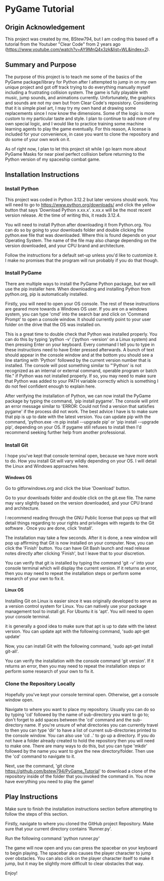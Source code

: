 
# PyGame Tutorial

## Origin Acknowledgement
This project was created by me, BStew794, but I am coding this based off a tutorial from the Youtuber "Clear Code" from 2 years ago (https://www.youtube.com/watch?v=AY9MnQ4x3zk&list=WL&index=2).

## Summary and Purpose
The purpose of this project is to teach me some of the basics of the PyGame package/library for Python after I attempted to jump in on my own unique project and got off track trying to do everything manually myself including a frustrating collision system. The game is fully playable with music, jump sounds, and animations currently. Unfortunately, the graphics and sounds are not my own but from Clear Code's reposistory. Considering that it is simple pixel art, I may try my own hand at drawing some replacements since I now know the dimensions. Some of the logic is more custom to my particular taste and style. I plan to continue to add more of my own special logic, and I would like to practice training some machine learning agents to play the game eventually. For this reason, A license is included for your convenience, in case you want to clone the repository and do some of your own work on it.

As of right now, I plan to let this project sit while I go learn more about PyGame Masks for near pixel perfect collision before returning to the Python version of my spaceship combat game.

## Installation Instructions
### Install Python
This project was coded in Python 3.12.2 but later versions should work. You will need to go to https://www.python.org/downloads/ and click the yellow button that says 'Download Python x.xx.x'. x.xx.x will be the most recent version release. At the time of writing this, it reads 3.12.4.

You will need to install Python after downloading it from Python.org. You can do so by going to your downloads folder and double clicking the python.exe file that was downloaded. Where this is found depends on your Operating System. The name of the file may also change depending on the version downloaded, and your CPU brand and architecture.

Follow the instructions for a default set-up unless you'd like to customize it. I make no promises that the program will run probably if you do that though.

### Install PyGame 
There are multiple ways to install the PyGame Python package, but we will use the pip installer here. When downloading and installing Python from python.org, pip is automatically installed.

Firstly, you will need to open your OS console. The rest of these instructions are geared more towards a Windows OS user. If you are on a windows system, you can type 'cmd' into the search bar and click on 'Command Prompt' to open a console window. It should currently point to your user folder on the drive that the OS was installed on.

This is a great time to double check that Python was installed properly. You can do this by typing 'python -v' ('python -version' on a Linux system) and then pressing Enter on your keyboard. Every command I tell you to type in these instructions need to have Enter pressed afterwards. A bunch of text should appear in the console window and at the bottom you should see a line starting with 'Python' followed by the current version number that is installed. The console will post something similar to "'Python' is not recognized as an internal or external command,
operable program or batch file." if Python was not installed properly. If so, you may need to make sure that Python was added to your PATH variable correctly which is something I do not feel confident enough to explain here.

After verifying the installation of Python, we can now install the PyGame package by typing the command, 'pip install pygame'. The console will print an error message similar to 'ERROR: Could not find a version that satisfies pygame' if the process did not work. The best advice I have is to make sure that pip is up to date with the latest version. You can update pip with the command, 'python.exe -m pip install --upgrade pip' or 'pip install --upgrade pip', depending on your OS. If pygame still refuses to install then I'd recommend seeking further help from another professional.

### Install Git
I hope you've kept that console terminal open, because we have more work to do. How you install Git will vary wildly depending on your OS. I will detail the Linux and Windows approaches here.

#### Windows OS
Go to gitforwindows.org and click the blue 'Download' button.

Go to your downloads folder and double click on the git.exe file. The name may vary slightly based on the version downloaded, and your CPU brand and architecture.

I recommend reading through the GNU Public license that pops up that will detail things regarding to your rights and privileges with regards to the Git software . Once you are done, click 'Install'.

The installation may take a few seconds. After it is done, a new window will pop up affirming that Git is now installed on your computer. Now, you can click the 'Finish' button. You can have Git Bash launch and read release notes directly after clicking 'Finish', but I leave that to your discretion.

You can verify that git is installed by typing the command 'git -v' into your console terminal which will display the current version. If it returns an error, then you may need to repeat the installation steps or perform some research of your own to fix it.

#### Linux OS
Installing Git on Linux is easier since it was originally developed to serve as a version control system for Linux. You can natively use your package management tool to install git. For Ubuntu it is 'apt'. You will need to open your console terminal.

it is generally a good idea to make sure that apt is up to date with the latest version. You can update apt with the following command, 'sudo apt-get update'

Now, you can install Git with the following command, 'sudo apt-get install git-all'.

You can verify the installation with the console command 'git version'. If it returns an error, then you may need to repeat the installation steps or perform some research of your own to fix it.

### Clone the Repository Locally
Hopefully you've kept your console terminal open. Otherwise, get a console window open.

Navigate to where you want to place my repository. Usually you can do so by typing 'cd' followed by the name of sub-directory you want to go to; don't forget to add spaces between the 'cd' command and the sub-directory name. If you're unsure of what directories you can currently travel to then you can type 'dir' to have a list of current sub-directories printed to the console window. You can also use 'cd ..' to go up a directory. If you do not have a folder already created to hold the repository then you will need to make one. There are many ways to do this, but you can type 'mkdir' followed by the name you want to give the new directory/folder. Then use the 'cd' command to navigate to it.

Next, use the command, 'git clone https://github.com/bstew794/PyGame_Tutorial' to download a clone of the repository inside of the folder that you invoked the command in. You now have everything you need to play the game!

## Play Instructions
Make sure to finish the installation instructions section before attempting to follow the steps of this section.

Firstly, navigate to where you cloned the GitHub project Repository. Make sure that your current directory contains 'Runner.py'.

Run the following command 'python runner.py'

The game will now open and you can press the spacebar on your keyboard to begin playing. The spacebar also causes the player character to jump over obstacles. You can also click on the player character itself to make it jump, but it may be slightly more difficult to clear obstacles that way.

Enjoy!
